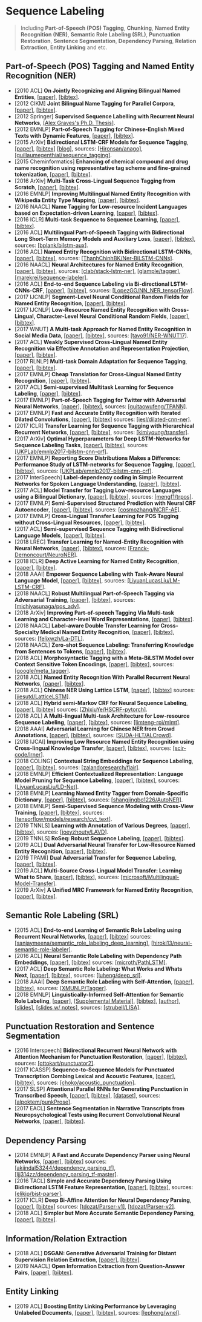 # Sequence Labeling

> Including **Part-of-Speech (POS) Tagging**, **Chunking**, **Named Entity Recognition (NER)**, **Semantic Role Labeling (SRL)**, **Punctuation Restoration**, **Sentence Segmentation**, **Dependency Parsing**, **Relation Extraction**, **Entity Linking** and etc.

## Part-of-Speech (POS) Tagging and Named Entity Recognition (NER)
- [2010 ACL]  **On Jointly Recognizing and Aligning Bilingual Named Entities**, [[paper]](http://www.aclweb.org/anthology/P10-1065), [[bibtex]](/Bibtex/On%20Jointly%20Recognizing%20and%20Aligning%20Bilingual%20Named%20Entities.bib).
- [2012 CIKM] **Joint Bilingual Name Tagging for Parallel Corpora**, [[paper]](http://delivery.acm.org/10.1145/2400000/2398506/p1727-li.pdf?ip=192.122.131.53&id=2398506&acc=ACTIVE%20SERVICE&key=FF6731C4D3E3CFFF%2E93CCAFF1814A016F%2E4D4702B0C3E38B35%2E4D4702B0C3E38B35&__acm__=1536722282_8c78abdf99e21a2f02b23c5463fe91b7), [[bibtex]](/Bibtex/Joint%20Bilingual%20Name%20Tagging%20for%20Parallel%20Corpora.bib).
- [2012 Springer] **Supervised Sequence Labelling with Recurrent Neural Networks**, [[Alex Graves's Ph.D. Thesis]](https://www.cs.toronto.edu/~graves/phd.pdf).
- [2012 EMNLP] **Part-of-Speech Tagging for Chinese-English Mixed Texts with Dynamic Features**, [[paper]](https://www.aclweb.org/anthology/D12-1126), [[bibtex]](/Bibtex/Part-of-Speech%20Tagging%20for%20Chinese-English%20Mixed%20Texts%20with%20Dynamic%20Features.bib).
- [2015 ArXiv] **Bidirectional LSTM-CRF Models for Sequence Tagging**, [[paper]](https://arxiv.org/pdf/1508.01991.pdf), [[bibtex]](/Bibtex/Bidirectional%20LSTM-CRF%20Models%20for%20Sequence%20Tagging.bib) [[blog]](https://guillaumegenthial.github.io/sequence-tagging-with-tensorflow.html), sources: [[Hironsan/anago]](https://github.com/Hironsan/anago), [[guillaumegenthial/sequence_tagging]](https://github.com/guillaumegenthial/sequence_tagging).
- [2015 Cheminformatics]  **Enhancing of chemical compound and drug name recognition using representative tag scheme and fine-grained tokenization**, [[paper]](https://www.ncbi.nlm.nih.gov/pmc/articles/PMC4331690/pdf/1758-2946-7-S1-S14.pdf), [[bibtex]](/Bibtex/Enhancing%20of%20chemical%20compound%20and%20drug%20name%20recognition%20using%20representative%20tag%20scheme%20and%20fine-grained%20tokenization.bib).
- [2016 ArXiv] **Multi-Task Cross-Lingual Sequence Tagging from Scratch**, [[paper]](https://arxiv.org/pdf/1603.06270.pdf), [[bibtex]](/Bibtex/Multi-Task%20Cross-Lingual%20Sequence%20Tagging%20from%20Scratch.bib).
- [2016 EMNLP] **Improving Multilingual Named Entity Recognition with Wikipedia Entity Type Mapping**, [[paper]](http://www.aclweb.org/anthology/D16-1135), [[bibtex]](/Bibtex/Improving%20Multilingual%20Named%20Entity%20Recognition%20with%20Wikipedia%20Entity%20Type%20Mapping.bib).
- [2016 NAACL] **Name Tagging for Low-resource Incident Languages based on Expectation-driven Learning**, [[paper]](http://www.aclweb.org/anthology/N16-1029), [[bibtex]](/Bibtex/Name%20Tagging%20for%20Low-resource%20Incident%20Languages%20based%20on%20Expectation-driven%20Learning.bib).
- [2016 ICLR] **Multi-task Sequence to Sequence Learning**, [[paper]](https://nlp.stanford.edu/pubs/luong2016iclr_multi.pdf), [[bibtex]](/Bibtex/Multi-task%20Sequence%20to%20Sequence%20Learning.bib).
- [2016 ACL] **Multilingual Part-of-Speech Tagging with Bidirectional Long Short-Term Memory Models and Auxiliary Loss**, [[paper]](https://arxiv.org/pdf/1604.05529.pdf), [[bibtex]](/Bibtex/Multilingual%20Part-of-Speech%20Tagging%20with%20Bidirectional%20Long%20Short-Term%20Memory%20Models%20and%20Auxiliary%20Loss.bib), sources: [[bplank/bilstm-aux]](https://github.com/bplank/bilstm-aux).
- [2016 ACL] **Named Entity Recognition with Bidirectional LSTM-CNNs**, [[paper]](https://www.aclweb.org/anthology/Q16-1026), [[bibtex]](/Bibtex/Named%20Entity%20Recognition%20with%20Bidirectional%20LSTM-CNNs.bib), sources: [[ThanhChinhBK/Ner-BiLSTM-CNNs]](https://github.com/ThanhChinhBK/Ner-BiLSTM-CNNs).
- [2016 NAACL] **Neural Architectures for Named Entity Recognition**, [[paper]](https://arxiv.org/pdf/1603.01360.pdf), [[bibtex]](/Bibtex/Neural%20Architectures%20for%20Named%20Entity%20Recognition.bib), sources: [[clab/stack-lstm-ner]](https://github.com/clab/stack-lstm-ner), [[glample/tagger]](https://github.com/glample/tagger), [[marekrei/sequence-labeler]](https://github.com/marekrei/sequence-labeler).
- [2016 ACL] **End-to-end Sequence Labeling via Bi-directional LSTM-CNNs-CRF**, [[paper]](https://arxiv.org/pdf/1603.01354.pdf), [[bibtex]](/Bibtex/End-to-end%20Sequence%20Labeling%20via%20Bi-directional%20LSTM-CNNs-CRF.bib), sources: [[LopezGG/NN_NER_tensorFlow]](https://github.com/LopezGG/NN_NER_tensorFlow).
- [2017 IJCNLP] **Segment-Level Neural Conditional Random Fields for Named Entity Recognition**, [[paper]](http://aclweb.org/anthology/I17-2017), [[bibtex]](/Bibtex/Segment-Level%20Neural%20Conditional%20Random%20Fields%20for%20Named%20Entity%20Recognition.bib).
- [2017 IJCNLP] **Low-Resource Named Entity Recognition with Cross-Lingual, Character-Level Neural Conditional Random Fields**, [[paper]](http://aclweb.org/anthology/I17-2016), [[bibtex]](/Bibtex/Low-Resource%20Named%20Entity%20Recognition%20with%20Cross-Lingual%20Character-Level%20Neural%20Conditional%20Random%20Fields.bib).
- [2017 WNUT] **A Multi-task Approach for Named Entity Recognition in Social Media Data**, [[paper]](http://aclweb.org/anthology/W17-4419), [[bibtex]](/Bibtex/A%20Multi-task%20Approach%20for%20Named%20Entity%20Recognition%20in%20Social%20Media%20Data.bib), sources: [[tavo91/NER-WNUT17]](https://github.com/tavo91/NER-WNUT17).
- [2017 ACL] **Weakly Supervised Cross-Lingual Named Entity Recognition via Effective Annotation and Representation Projection**, [[paper]](http://www.aclweb.org/anthology/P17-1135), [[bibtex]](/Bibtex/Weakly%20Supervised%20Cross-Lingual%20Named%20Entity%20Recognition%20via%20Effective%20Annotation%20and%20Representation%20Projection.bib).
- [2017 RLNLP] **Multi-task Domain Adaptation for Sequence Tagging**, [[paper]](http://aclweb.org/anthology/W17-2612), [[bibtex]](/Bibtex/Multi-task%20Domain%20Adaptation%20for%20Sequence%20Tagging.bib).
- [2017 EMNLP] **Cheap Translation for Cross-Lingual Named Entity Recognition**, [[paper]](http://aclweb.org/anthology/D17-1269), [[bibtex]](/Bibtex/Cheap%20Translation%20for%20Cross-Lingual%20Named%20Entity%20Recognition.bib).
- [2017 ACL] **Semi-supervised Multitask Learning for Sequence Labeling**, [[paper]](http://www.aclweb.org/anthology/P17-1194), [[bibtex]](/Bibtex/Semi-supervised%20Multitask%20Learning%20for%20Sequence%20Labeling.bib).
- [2017 EMNLP] **Part-of-Speech Tagging for Twitter with Adversarial Neural Networks**, [[paper]](https://www.aclweb.org/anthology/D17-1256), [[bibtex]](/Bibtex/Part-of-Speech%20Tagging%20for%20Twitter%20with%20Adversarial%20Neural%20Networks.bib), sources: [[guitaowufeng/TPANN]](https://github.com/guitaowufeng/TPANN).
- [2017 EMNLP] **Fast and Accurate Entity Recognition with Iterated Dilated Convolutions**, [[paper]](https://arxiv.org/pdf/1702.02098.pdf), [[bibtex]](/Bibtex/Fast%20and%20Accurate%20Entity%20Recognition%20with%20Iterated%20Dilated%20Convolutions.bib) sources: [[iesl/dilated-cnn-ner]](https://github.com/iesl/dilated-cnn-ner).
- [2017 ICLR] **Transfer Learning for Sequence Tagging with Hierarchical Recurrent Networks**, [[paper]](https://arxiv.org/pdf/1703.06345.pdf), [[bibtex]](/Bibtex/Transfer%20Learning%20for%20Sequence%20Tagging%20with%20Hierarchical%20Recurrent%20Networks.bib), sources: [[kimiyoung/transfer]](https://github.com/kimiyoung/transfer).
- [2017 ArXiv] **Optimal Hyperparameters for Deep LSTM-Networks for Sequence Labeling Tasks**, [[paper]](https://arxiv.org/pdf/1707.06799.pdf), [[bibtex]](/Bibtex/Optimal%20Hyperparameters%20for%20Deep%20LSTM-Networks%20for%20Sequence%20Labeling%20Tasks.bib), sources: [[UKPLab/emnlp2017-bilstm-cnn-crf]](https://github.com/UKPLab/emnlp2017-bilstm-cnn-crf).
- [2017 EMNLP] **Reporting Score Distributions Makes a Difference: Performance Study of LSTM-networks for Sequence Tagging**, [[paper]](http://aclweb.org/anthology/D17-1035), [[bibtex]](/Bibtex/Reporting%20Score%20Distributions%20Makes%20a%20Difference%20-%20Performance%20Study%20of%20LSTM-networks%20for%20Sequence%20Tagging.bib), sources: [[UKPLab/emnlp2017-bilstm-cnn-crf]](https://github.com/UKPLab/emnlp2017-bilstm-cnn-crf).
- [2017 InterSpeech] **Label-dependency coding in Simple Recurrent Networks for Spoken Language Understanding**, [[paper]](https://hal.inria.fr/hal-01553830/document), [[bibtex]](/Bibtex/Label-Dependency%20Coding%20in%20Simple%20Recurrent%20Networks%20for%20Spoken%20Language%20Understanding.bib).
- [2017 ACL] **Model Transfer for Tagging Low-resource Languages using a Bilingual Dictionary**, [[paper]](http://aclweb.org/anthology/P17-2093), [[bibtex]](/Bibtex/Model%20Transfer%20for%20Tagging%20Low-resource%20Languages%20using%20a%20Bilingual%20Dictionary.bib), sources: [[mengf1/trpos]](https://github.com/mengf1/trpos).
- [2017 EMNLP] **Semi-Supervised Structured Prediction with Neural CRF Autoencoder**, [[paper]](http://aclweb.org/anthology/D17-1179), [[bibtex]](/Bibtex/Semi-supervised%20Structured%20Prediction%20with%20Neural%20CRF%20Autoencoder.bib), sources: [[cosmozhang/NCRF-AE]](https://github.com/cosmozhang/NCRF-AE).
- [2017 EMNLP] **Cross-Lingual Transfer Learning for POS Tagging without Cross-Lingual Resources**, [[paper]](https://www.aclweb.org/anthology/D17-1302), [[bibtex]](/Bibtex/Cross-Lingual%20Transfer%20Learning%20for%20POS%20Tagging%20without%20Cross-Lingual%20Resources.bib).
- [2017 ACL] **Semi-supervised Sequence Tagging with Bidirectional Language Models**, [[paper]](http://aclweb.org/anthology/P17-1161), [[bibtex]](/Bibtex/Semi-supervised%20sequence%20tagging%20with%20bidirectional%20language%20models.bib).
- [2018 LREC] **Transfer Learning for Named-Entity Recognition with Neural Networks**, [[paper]](http://www.lrec-conf.org/proceedings/lrec2018/pdf/878.pdf), [[bibtex]](/Bibtex/Transfer%20Learning%20for%20Named-Entity%20Recognition%20with%20Neural%20Networks.bib), sources: [[Franck-Dernoncourt/NeuroNER]](https://github.com/Franck-Dernoncourt/NeuroNER).
- [2018 ICLR] **Deep Active Learning for Named Entity Recognition**, [[paper]](https://arxiv.org/pdf/1707.05928.pdf), [[bibtex]](/Bibtex/Deep%20Active%20Learning%20for%20Named%20Entity%20Recognition.bib).
- [2018 AAAI] **Empower Sequence Labeling with Task-Aware Neural Language Model**, [[paper]](https://arxiv.org/pdf/1709.04109.pdf), [[bibtex]](/Bibtex/Empower%20Sequence%20Labeling%20with%20Task-Aware%20Neural%20Language%20Model.bib), sources: [[LiyuanLucasLiu/LM-LSTM-CRF]](https://github.com/LiyuanLucasLiu/LM-LSTM-CRF).
- [2018 NAACL] **Robust Multilingual Part-of-Speech Tagging via Adversarial Training**, [[paper]](https://arxiv.org/pdf/1711.04903.pdf), [[bibtex]](/Bibtex/Robust%20Multilingual%20Part-of-Speech%20Tagging%20via%20Adversarial%20Training.bib), sources: [[michiyasunaga/pos_adv]](https://github.com/michiyasunaga/pos_adv).
- [2018 ArXiv] **Improving Part-of-speech Tagging Via Multi-task Learning and Character-level Word Representations**, [[paper]](https://arxiv.org/pdf/1807.00818.pdf), [[bibtex]](/Bibtex/Improving%20Part-of-speech%20Tagging%20Via%20Multi-task%20Learning%20and%20Character-level%20Word%20Representations.bib).
- [2018 NAACL] **Label-aware Double Transfer Learning for Cross-Specialty Medical Named Entity Recognition**, [[paper]](http://aclweb.org/anthology/N18-1001), [[bibtex]](/Bibtex/Label-Aware%20Double%20Transfer%20Learning%20for%20Cross-Specialty%20Medical%20Named%20Entity%20Recognition.bib), sources: [[felixwzh/La-DTL]](https://github.com/felixwzh/La-DTL).
- [2018 NAACL] **Zero-shot Sequence Labeling: Transferring Knowledge from Sentences to Tokens**, [[paper]](http://aclweb.org/anthology/N18-1027), [[bibtex]](/Bibtex/Zero-Shot%20Sequence%20Labeling%20-%20Transferring%20Knowledge%20from%20Sentences%20to%20Tokens.bib).
- [2018 ACL] **Morphosyntactic Tagging with a Meta-BiLSTM Model over Context Sensitive Token Encodings**, [[paper]](http://aclweb.org/anthology/P18-1246), [[bibtex]](/Bibtex/Morphosyntactic%20Tagging%20with%20a%20Meta-BiLSTM%20Model%20over%20Context%20Sensitive%20Token%20Encodings.bib), sources: [[google/meta_tagger]](https://github.com/google/meta_tagger).
- [2018 ACL] **Named Entity Recognition With Parallel Recurrent Neural Networks**, [[paper]](http://aclweb.org/anthology/P18-2012), [[bibtex]](/Bibtex/Named%20Entity%20Recognition%20With%20Parallel%20Recurrent%20Neural%20Networks.bib).
- [2018 ACL] **Chinese NER Using Lattice LSTM**, [[paper]](http://aclweb.org/anthology/P18-1144), [[bibtex]](/Bibtex/Chinese%20NER%20Using%20Lattice%20LSTM.bib) sources: [[jiesutd/LatticeLSTM]](https://github.com/jiesutd/LatticeLSTM).
- [2018 ACL] **Hybrid semi-Markov CRF for Neural Sequence Labeling**, [[paper]](http://aclweb.org/anthology/P18-2038), [[bibtex]](/Bibtex/Hybrid%20semi-Markov%20CRF%20for%20Neural%20Sequence%20Labeling.bib) sources: [[ZhixiuYe/HSCRF-pytorch]](https://github.com/ZhixiuYe/HSCRF-pytorch).
- [2018 ACL] **A Multi-lingual Multi-task Architecture for Low-resource Sequence Labeling**, [[paper]](http://aclweb.org/anthology/P18-1074), [[bibtex]](/Bibtex/A%20Multi-lingual%20Multi-task%20Architecture%20for%20Low-resource%20Sequence%20Labeling.bib), sources: [[limteng-rpi/mlmt]](https://github.com/limteng-rpi/mlmt).
- [2018 AAAI] **Adversarial Learning for Chinese NER from Crowd Annotations**, [[paper]](https://arxiv.org/pdf/1801.05147.pdf), [[bibtex]](/Bibtex/Adversarial%20Learning%20for%20Chinese%20NER%20from%20Crowd%20Annotations.bib), sources: [[SUDA-HLT/ALCrowd]](https://github.com/SUDA-HLT/ALCrowd).
- [2018 IJCAI] **Improving Low Resource Named Entity Recognition using Cross-lingual Knowledge Transfer**, [[paper]](https://www.ijcai.org/proceedings/2018/0566.pdf), [[bibtex]](/Bibtex/Improving%20Low%20Resource%20Named%20Entity%20Recognition%20using%20Cross-lingual%20Knowledge%20Transfer.bib), sources: [[scir-code/lrner]](https://github.com/scir-code/lrner).
- [2018 COLING] **Contextual String Embeddings for Sequence Labeling**, [[paper]](http://aclweb.org/anthology/C18-1139), [[bibtex]](/Bibtex/Contextual%20String%20Embeddings%20for%20Sequence%20Labeling.bib), sources: [[zalandoresearch/flair]](https://github.com/zalandoresearch/flair).
- [2018 EMNLP] **Efficient Contextualized Representation: Language Model Pruning for Sequence Labeling**, [[paper]](http://aclweb.org/anthology/D18-1153), [[bibtex]](/Bibtex/Efficient%20Contextualized%20Representation:%20Language%20Model%20Pruning%20for%20Sequence%20Labeling.bib), sources: [[LiyuanLucasLiu/LD-Net]](https://github.com/LiyuanLucasLiu/LD-Net).
- [2018 EMNLP] **Learning Named Entity Tagger from Domain-Specific Dictionary**, [[paper]](http://aclweb.org/anthology/D18-1230), [[bibtex]](/Bibtex/Learning%20Named%20Entity%20Tagger%20using%20Domain-Specific%20Dictionary.bib), sources: [[shangjingbo1226/AutoNER]](https://github.com/shangjingbo1226/AutoNER).
- [2018 EMNLP] **Semi-Supervised Sequence Modeling with Cross-View Training**, [[paper]](https://aclweb.org/anthology/D18-1217), [[bibtex]](/Bibtex/Semi-Supervised%20Sequence%20Modeling%20with%20Cross-View%20Training.bib), sources: [[tensorflow/models/research/cvt_text]](https://github.com/tensorflow/models/tree/master/research/cvt_text).
- [2019 TNNLS] **Learning with Annotation of Various Degrees**, [[paper]](https://ieeexplore.ieee.org/document/8611308/metrics), [[bibtex]](/Bibtex/Learning%20with%20Annotation%20of%20Various%20Degrees.bib), sources: [[joeyzhouty/LAVD]](https://github.com/joeyzhouty/LAVD).
- [2019 TNNLS] **RoSeq: Robust Sequence Labeling**, [[paper]](https://ieeexplore.ieee.org/document/8709849/metrics), [[bibtex]](/Bibtex/RoSeq%20-%20Robust%20Sequence%20Labeling.bib).
- [2019 ACL] **Dual Adversarial Neural Transfer for Low-Resource Named Entity Recognition**, [[paper]](https://www.aclweb.org/anthology/P19-1336), [[bibtex]](/Bibtex/Dual%20Adversarial%20Neural%20Transfer%20for%20Low-Resource%20Named%20Entity%20Recognition.bib).
- [2019 TPAMI] **Dual Adversarial Transfer for Sequence Labeling**, [[paper]](/Documents/Papers/Dual%20Adversarial%20Transfer%20for%20Sequence%20Labeling.pdf), [[bibtex]](/Bibtex/Dual%20Adversarial%20Transfer%20for%20Sequence%20Labeling.bib).
- [2019 ACL] **Multi-Source Cross-Lingual Model Transfer: Learning What to Share**, [[paper]](https://www.aclweb.org/anthology/P19-1299), [[bibtex]](/Bibtex/Multi-Source%20Cross-Lingual%20Model%20Transfer%20-%20Learning%20What%20to%20Share.bib), sources: [[microsoft/Multilingual-Model-Transfer]](https://github.com/microsoft/Multilingual-Model-Transfer).
- [2019 ArXiv] **A Unified MRC Framework for Named Entity Recognition**, [[paper]](https://arxiv.org/pdf/1910.11476.pdf), [[bibtex]](/Bibtex/A%20Unified%20MRC%20Framework%20for%20Named%20Entity%20Recognition.bib).

## Semantic Role Labeling (SRL)
- [2015 ACL] **End-to-end Learning of Semantic Role Labeling using Recurrent Neural Networks**, [[paper]](http://www.aclweb.org/anthology/P15-1109), [[bibtex]](/Bibtex/End-to-end%20Learning%20of%20Semantic%20Role%20Labeling%20using%20Recurrent%20Neural%20Networks.bib) sources: [[sanjaymeena/semantic_role_labeling_deep_learning]](https://github.com/sanjaymeena/semantic_role_labeling_deep_learning), [[hiroki13/neural-semantic-role-labeler]](https://github.com/hiroki13/neural-semantic-role-labeler).
- [2016 ACL] **Neural Semantic Role Labeling with Dependency Path Embeddings**, [[paper]](http://www.aclweb.org/anthology/P16-1113), [[bibtex]](/Bibtex/Neural%20Semantic%20Role%20Labeling%20with%20Dependency%20Path%20Embeddings.bib) sources: [[microth/PathLSTM]](https://github.com/microth/PathLSTM).
- [2017 ACL] **Deep Semantic Role Labeling: What Works and Whats Next**, [[paper]](https://homes.cs.washington.edu/~luheng/files/acl2017_hllz.pdf), [[bibtex]](/Bibtex/Deep%20Semantic%20Role%20Labeling%20-%20What%20Works%20and%20Whats%20Next.bib), sources: [[luheng/deep_srl]](https://github.com/luheng/deep_srl).
- [2018 AAAI] **Deep Semantic Role Labeling with Self-Attention**, [[paper]](https://arxiv.org/pdf/1712.01586.pdf), [[bibtex]](/Bibtex/Deep%20Semantic%20Role%20Labeling%20with%20Self-Attention.bib), sources: [[XMUNLP/Tagger]](https://github.com/XMUNLP/Tagger).
- [2018 EMNLP] **Linguistically-Informed Self-Attention for Semantic Role Labeling**, [[paper]](https://aclweb.org/anthology/D18-1548), [[Supplemental Material]](http://anthology.aclweb.org/attachments/D/D18/D18-1548.Attachment.pdf), [[bibtex]](/Bibtex/Linguistically-Informed%20Self-Attention%20for%20Semantic%20Role%20Labeling.bib), [[author]](https://people.cs.umass.edu/~strubell/), [[slides]](/Documents/Papers/Linguistically-Informed%20Self-Attention%20for%20Semantic%20Role%20Labeling%20Slides.pdf), [[slides w/ notes]](/Documents/Papers/Linguistically-Informed%20Self-Attention%20for%20Semantic%20Role%20Labeling%20Slides%20with%20Notes.pdf), sources: [[strubell/LISA]](https://github.com/strubell/lisa).

## Punctuation Restoration and Sentence Segmentation
- [2016 Interspeech] **Bidirectional Recurrent Neural Network with Attention Mechanism for Punctuation Restoration**, [[paper]](https://pdfs.semanticscholar.org/8785/efdad2abc384d38e76a84fb96d19bbe788c1.pdf?_ga=2.252263625.1755374555.1538577228-1855782525.1538577228), [[bibtex]](/Bibtex/Bidirectional%20Recurrent%20Neural%20Network%20with%20Attention%20Mechanism%20for%20Punctuation%20Restoration.bib), sources: [[ottokart/punctuator2]](https://github.com/ottokart/punctuator2).
- [2017 ICASSP] **Sequence-to-Sequence Models for Punctuated Transcription Combing Lexical and Acoustic Features**, [[paper]](http://homepages.inf.ed.ac.uk/s1569734/papers/icassp-2017.pdf), [[bibtex]](/Bibtex/Sequence-to-Sequence%20Models%20for%20Punctuated%20Transcription%20Combing%20Lexical%20and%20Acoustic%20Features.bib), sources: [[choko/acoustic_punctuation]](https://github.com/choko/acoustic_punctuation).
- [2017 SLSP] **Attentional Parallel RNNs for Generating Punctuation in Transcribed Speech**, [[paper]](https://repositori.upf.edu/bitstream/handle/10230/33936/oktem_lncs_attentional.pdf?sequence=1&isAllowed=y), [[bibtex]](/Bibtex/Attentional%20Parallel%20RNNs%20for%20Generating%20Punctuation%20in%20Transcribed%20Speech.bib), [[dataset]](https://repositori.upf.edu/handle/10230/33981), sources: [[alpoktem/punkProse]](https://github.com/alpoktem/punkProse).
- [2017 EACL] **Sentence Segmentation in Narrative Transcripts from Neuropsychological Tests using Recurrent Convolutional Neural Networks**, [[paper]](http://www.aclweb.org/anthology/E17-1030), [[bibtex]](/Bibtex/Sentence%20Segmentation%20in%20Narrative%20Transcripts%20from%20Neuropsychological%20Tests%20using%20Recurrent%20Convolutional%20Neural%20Networks.bib).

## Dependency Parsing
- [2014 EMNLP] **A Fast and Accurate Dependency Parser using Neural Networks**, [[paper]](http://www.aclweb.org/anthology/D14-1082), [[bibtex]](/Bibtex/A%20Fast%20and%20Accurate%20Dependency%20Parser%20using%20Neural%20Networks.bib) sources: [[akjindal53244/dependency_parsing_tf]](https://github.com/akjindal53244/dependency_parsing_tf), [[ljj314zz/dependency_parsing_tf-master]](https://github.com/ljj314zz/dependency_parsing_tf-master).
- [2016 TACL] **Simple and Accurate Dependency Parsing Using Bidirectional LSTM Feature Representation**, [[paper]](http://aclweb.org/anthology/Q16-1023), [[bibtex]](/Bibtex/Simple%20and%20Accurate%20Dependency%20Parsing%20Using%20Bidirectional%20LSTM%20Feature%20Representation.bib), sources: [[elikip/bist-parser]](https://github.com/elikip/bist-parser).
- [2017 ICLR] **Deep Bi-Affine Attention for Neural Dependency Parsing**, [[paper]](https://web.stanford.edu/~tdozat/files/TDozat-ICLR2017-Paper.pdf), [[bibtex]](/Bibtex/Deep%20Bi-Affine%20Attention%20for%20Neural%20Dependency%20Parsing.bib) sources: [[tdozat/Parser-v1]](https://github.com/tdozat/Parser-v1), [[tdozat/Parser-v2]](https://github.com/tdozat/Parser-v2).
- [2018 ACL] **Simpler but More Accurate Semantic Dependency Parsing**, [[paper]](http://aclweb.org/anthology/P18-2077), [[bibtex]](/Bibtex/Simpler%20but%20More%20Accurate%20Semantic%20Dependency%20Parsing.bib).

## Information/Relation Extraction
- [2018 ACL] **DSGAN: Generative Adversarial Training for Distant Supervision Relation Extraction**, [[paper]](http://aclweb.org/anthology/P18-1046), [[bibtex]](/Bibtex/DSGAN%20-%20Generative%20Adversarial%20Training%20for%20Distant%20Supervision%20Relation%20Extraction.bib).
- [2019 NAACL] **Open Information Extraction from Question-Answer Pairs**, [[paper]](https://www.aclweb.org/anthology/N19-1239.pdf), [[bibtex]](/Bibtex/Open%20Information%20Extraction%20from%20Question-Answer%20Pairs.bib).

## Entity Linking
- [2019 ACL] **Boosting Entity Linking Performance by Leveraging Unlabeled Documents**, [[paper]](https://www.aclweb.org/anthology/P19-1187.pdf), [[bibtex]](/Bibtex/Boosting%20Entity%20Linking%20Performance%20by%20Leveraging%20Unlabeled%20Documents.bib), sources: [[lephong/wnel]](https://github.com/lephong/wnel).
